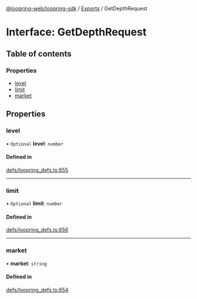 [@loopring-web/loopring-sdk](../README.md) / [Exports](../modules.md) / GetDepthRequest

# Interface: GetDepthRequest

## Table of contents

### Properties

- [level](GetDepthRequest.md#level)
- [limit](GetDepthRequest.md#limit)
- [market](GetDepthRequest.md#market)

## Properties

### level

• `Optional` **level**: `number`

#### Defined in

[defs/loopring_defs.ts:655](https://github.com/Loopring/loopring_sdk/blob/532648f/src/defs/loopring_defs.ts#L655)

___

### limit

• `Optional` **limit**: `number`

#### Defined in

[defs/loopring_defs.ts:656](https://github.com/Loopring/loopring_sdk/blob/532648f/src/defs/loopring_defs.ts#L656)

___

### market

• **market**: `string`

#### Defined in

[defs/loopring_defs.ts:654](https://github.com/Loopring/loopring_sdk/blob/532648f/src/defs/loopring_defs.ts#L654)
